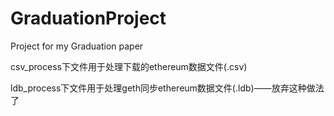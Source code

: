 # GraduationProject
Project for my Graduation paper

csv_process下文件用于处理下载的ethereum数据文件(.csv)

ldb_process下文件用于处理geth同步ethereum数据文件(.ldb)——放弃这种做法了